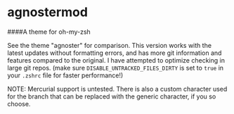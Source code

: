 agnostermod
===========

####A theme for oh-my-zsh

See the theme "agnoster" for comparison. This version works with the latest updates without formatting errors, and has more git information and features compared to the original. I have attempted to optimize checking in large git repos. (make sure ```DISABLE_UNTRACKED_FILES_DIRTY``` is set to ```true``` in your ```.zshrc``` file for faster performance!)

NOTE: Mercurial support is untested. There is also a custom character used for the branch that can be replaced with the generic character, if you so choose.
